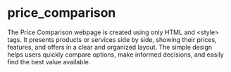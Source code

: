 # price_comparison
The Price Comparison webpage is created using only HTML and &lt;style> tags. It presents products or services side by side, showing their prices, features, and offers in a clear and organized layout. The simple design helps users quickly compare options, make informed decisions, and easily find the best value available.

